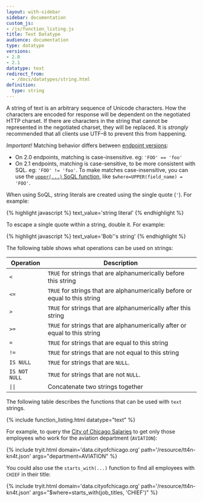 ```yaml
---
layout: with-sidebar
sidebar: documentation
custom_js:
- /js/function_listing.js
title: Text Datatype
audience: documentation
type: datatype
versions:
- 2.0
- 2.1
datatype: text
redirect_from:
  - /docs/datatypes/string.html
definition:
  type: string
---
```


A string of text is an arbitrary sequence of Unicode characters. How the characters are encoded for response will be dependent on the negotiated HTTP charset. If there are characters in the string that cannot be represented in the negotiated charset, they will be replaced. It is _strongly_ recommended that all clients use UTF–8 to prevent this from happening.

<div class="alert alert-info">
  <p><em>Important!</em> Matching behavior differs between <a href="/docs/endpoints.html">endpoint versions</a>:</p>
  <ul>
    <li>On 2.0 endpoints, matching is case-insensitive. eg: <code>'FOO' == 'foo'</code></li>
    <li>On 2.1 endpoints, matching is case-sensitive, to be more consistent with SQL. eg: <code>'FOO' != 'foo'</code>. To make matches case-insensitive, you can use the <a href="/docs/functions/upper.html"><code>upper(...)</code> SoQL function</a>, like <code>$where=UPPER(field_name) = 'FOO'</code>.</li>
  </ul>
</div>

When using SoQL, string literals are created using the single quote (`'`). For example:

{% highlight javascript %}
text_value='string literal'
{% endhighlight %}

To escape a single quote within a string, double it. For example:

{% highlight javascript %}
text_value='Bob''s string'
{% endhighlight %}

The following table shows what operations can be used on strings:

| Operation                 | Description                                                                 |
| ---                       | ---                                                                         |
| `<`                       | `TRUE` for strings that are alphanumerically before this string             |
| `<=`                      | `TRUE` for strings that are alphanumerically before or equal to this string |
| `>`                       | `TRUE` for strings that are alphanumerically after this string              |
| `>=`                      | `TRUE` for strings that are alphanumerically after or equal to this string  |
| `=`                       | `TRUE` for strings that are equal to this string                            |
| `!=`                      | `TRUE` for strings that are not equal to this string                        |
| `IS NULL`                 | `TRUE` for strings that are `NULL`.                                         |
| `IS NOT NULL`             | `TRUE` for strings that are not `NULL`.                                     |
| <code>&#124;&#124;</code> | Concatenate two strings together                                            |

The following table describes the functions that can be used with `text` strings.

{% include function_listing.html datatype="text" %}

For example, to query the [City of Chicago Salaries](https://data.cityofchicago.org/d/tt4n-kn4t) to get only those employees who work for the aviation department (`AVIATION`):

{% include tryit.html domain='data.cityofchicago.org' path='/resource/tt4n-kn4t.json' args="department=AVIATION" %}

You could also use the `starts_with(...)` function to find all employees with `CHIEF` in their title:

{% include tryit.html domain='data.cityofchicago.org' path='/resource/tt4n-kn4t.json' args="$where=starts_with(job_titles, 'CHIEF')" %}
